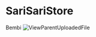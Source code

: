 # SariSariStore
Bembi
![ViewParentUploadedFile](https://github.com/user-attachments/assets/491dfafb-6f42-4bab-8bfc-cffd5fe2e45c)
